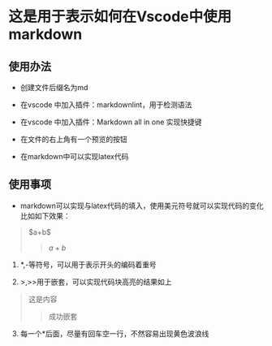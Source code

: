 # 这是用于表示如何在Vscode中使用markdown

## 使用办法

* 创建文件后缀名为md
  
* 在vscode 中加入插件：markdownlint，用于检测语法
* 在vscode 中加入插件：Markdown all in one 实现快捷键
* 在文件的右上角有一个预览的按钮
* 在markdown中可以实现latex代码
  
## 使用事项

* markdown可以实现与latex代码的填入，使用美元符号就可以实现代码的变化
 比如如下效果：

> \$a+b\$
>> $a+b$

1. *,-等符号，可以用于表示开头的编码着重号
  
2. \>,>>用于嵌套，可以实现代码块高亮的结果如上

> 这是内容
>> 成功嵌套

3. 每一个*后面，尽量有回车空一行，不然容易出现黄色波浪线


